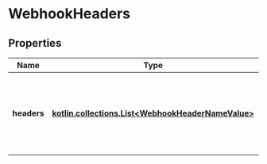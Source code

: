
# WebhookHeaders

## Properties
Name | Type | Description | Notes
------------ | ------------- | ------------- | -------------
**headers** | [**kotlin.collections.List&lt;WebhookHeaderNameValue&gt;**](WebhookHeaderNameValue) | List of header name value pairs to include with webhook requests | 



